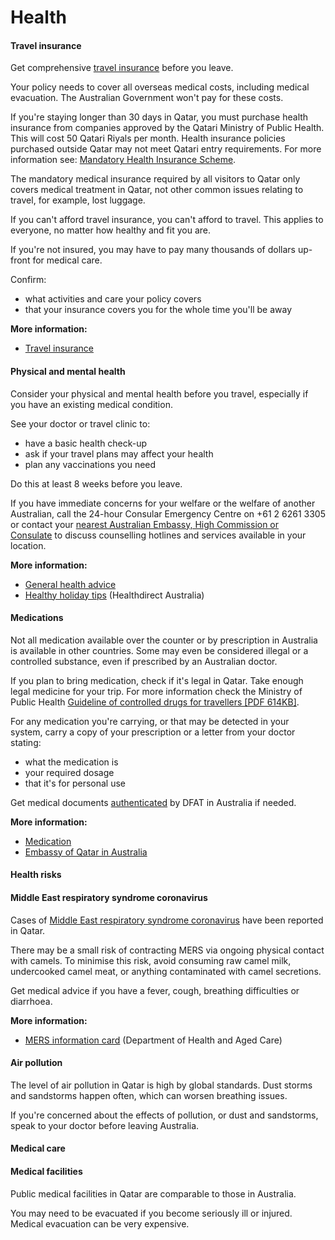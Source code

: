 # Health

#### Travel insurance

Get comprehensive [travel insurance](https://www.smartraveller.gov.au/before-you-go/the-basics/insurance) before you leave.

Your policy needs to cover all overseas medical costs, including medical evacuation. The Australian Government won't pay for these costs.

If you're staying longer than 30 days in Qatar, you must purchase health insurance from companies approved by the Qatari Ministry of Public Health. This will cost 50 Qatari Riyals per month. Health insurance policies purchased outside Qatar may not meet Qatari entry requirements. For more information see: [Mandatory Health Insurance Scheme](https://www.moph.gov.qa/english/derpartments/policyaffairs/hfid/Pages/Health-Insurance-Scheme.aspx).

The mandatory medical insurance required by all visitors to Qatar only covers medical treatment in Qatar, not other common issues relating to travel, for example, lost luggage.

If you can't afford travel insurance, you can't afford to travel. This applies to everyone, no matter how healthy and fit you are.

If you're not insured, you may have to pay many thousands of dollars up-front for medical care.

Confirm:

* what activities and care your policy covers
* that your insurance covers you for the whole time you'll be away

**More information:**

* [Travel insurance](/before-you-go/the-basics/travel-insurance "Travel insurance")

#### Physical and mental health

Consider your physical and mental health before you travel, especially if you have an existing medical condition.

See your doctor or travel clinic to:

* have a basic health check-up
* ask if your travel plans may affect your health
* plan any vaccinations you need

Do this at least 8 weeks before you leave.

If you have immediate concerns for your welfare or the welfare of another Australian, call the 24-hour Consular Emergency Centre on +61 2 6261 3305 or contact your [nearest Australian Embassy, High Commission or Consulate](https://www.dfat.gov.au/about-us/our-locations/missions/our-embassies-and-consulates-overseas) to discuss counselling hotlines and services available in your location.

**More information:**

* [General health advice](/before-you-go/health "Taking care of your health")
* [Healthy holiday tips](https://www.healthdirect.gov.au/healthy-holiday-tips-infographic) (Healthdirect Australia)

#### Medications

Not all medication available over the counter or by prescription in Australia is available in other countries. Some may even be considered illegal or a controlled substance, even if prescribed by an Australian doctor.

If you plan to bring medication, check if it's legal in Qatar. Take enough legal medicine for your trip. For more information check the Ministry of Public Health [Guideline of controlled drugs for travellers [PDF 614KB]](https://www.moph.gov.qa/_layouts/15/download.aspx?SourceUrl=/Admin/Lists/PublicationsAttachments/Attachments/201/Guideline-of-Controlled-Drugs-for-Travellers%20-%20English.pdf).

For any medication you're carrying, or that may be detected in your system, carry a copy of your prescription or a letter from your doctor stating:

* what the medication is
* your required dosage
* that it's for personal use

Get medical documents [authenticated](/consular-services/notarial-services "Notarial services") by DFAT in Australia if needed.

**More information:**

* [Medication](/before-you-go/health/medications "Medication and medical equipment")
* [Embassy of Qatar in Australia](https://protocol.dfat.gov.au/Public/Missions/164)

#### Health risks

#### Middle East respiratory syndrome coronavirus

Cases of [Middle East respiratory syndrome coronavirus](https://www.who.int/news-room/fact-sheets/detail/middle-east-respiratory-syndrome-coronavirus-(mers-cov)) have been reported in Qatar.

There may be a small risk of contracting MERS via ongoing physical contact with camels. To minimise this risk, avoid consuming raw camel milk, undercooked camel meat, or anything contaminated with camel secretions.

Get medical advice if you have a fever, cough, breathing difficulties or diarrhoea.

**More information:**

* [MERS information card](https://www.health.gov.au/diseases/middle-east-respiratory-syndrome-mers?utm_source=health.gov.au&utm_medium=callout-auto-custom&utm_campaign=digital_transformation) (Department of Health and Aged Care)

#### Air pollution

The level of air pollution in Qatar is high by global standards. Dust storms and sandstorms happen often, which can worsen breathing issues.

If you're concerned about the effects of pollution, or dust and sandstorms, speak to your doctor before leaving Australia.

#### Medical care

#### Medical facilities

Public medical facilities in Qatar are comparable to those in Australia.

You may need to be evacuated if you become seriously ill or injured. Medical evacuation can be very expensive.